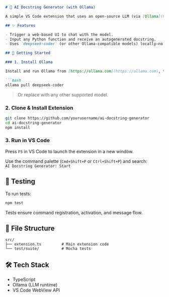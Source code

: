 ```markdown
# 🧠 AI Docstring Generator (with Ollama)

A simple VS Code extension that uses an open-source LLM (via [Ollama](https://ollama.com)) to generate brief and clear Python docstrings for your functions.

## ✨ Features

- Trigger a web-based UI to chat with the model.
- Input any Python function and receive an autogenerated docstring.
- Uses `deepseek-coder` (or other Ollama-compatible models) locally—no internet or API key required.

## 🚀 Getting Started

### 1. Install Ollama

Install and run Ollama from [https://ollama.com](https://ollama.com), then pull a model:

```bash
ollama pull deepseek-coder
```

> Or replace with any other supported model.

### 2. Clone & Install Extension

```bash
git clone https://github.com/yourusername/ai-docstring-generator
cd ai-docstring-generator
npm install
```

### 3. Run in VS Code

Press `F5` in VS Code to launch the extension in a new window.

Use the command palette (`Cmd+Shift+P` or `Ctrl+Shift+P`) and search:  
`AI Docstring Generator: Start`

## 🧪 Testing

To run tests:

```bash
npm test
```

Tests ensure command registration, activation, and message flow.

## 📁 File Structure

```
src/
├── extension.ts         # Main extension code
└── test/suite/          # Mocha tests
```

## 🛠 Tech Stack

- TypeScript
- Ollama (LLM runtime)
- VS Code WebView API

